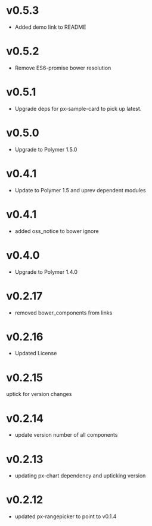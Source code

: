 v0.5.3
===============
* Added demo link to README

v0.5.2
===============
* Remove ES6-promise bower resolution

v0.5.1
================
* Upgrade deps for px-sample-card to pick up latest.

v0.5.0
================
* Upgrade to Polymer 1.5.0

v0.4.1
================
* Update to Polymer 1.5 and uprev dependent modules

v0.4.1
================
* added oss_notice to bower ignore

v0.4.0
================
* Upgrade to Polymer 1.4.0

v0.2.17
================
* removed bower_components from links

v0.2.16
================
* Updated License

v0.2.15
=================
uptick for version changes

v0.2.14
=================
* update version number of all components

v0.2.13
=================
* updating px-chart dependency and upticking version

v0.2.12
==================
* updated px-rangepicker to point to v0.1.4
